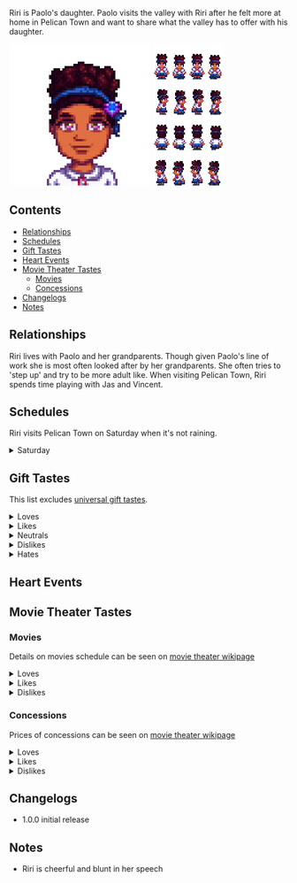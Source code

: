 Riri is Paolo's daughter. Paolo visits the valley with Riri after he felt more at home in Pelican Town and want to share what the valley has to offer with his daughter.

![](Images/Riri_portrait.png) ![](Images/Riri_sprites.png)

## Contents

* [Relationships](#relationships)
* [Schedules](#schedules)
* [Gift Tastes](#gift-tastes)
* [Heart Events](#heart-events)
* [Movie Theater Tastes](#movie-theater-tastes)
  * [Movies](#movies)
  * [Concessions](#concessions)
* [Changelogs](#changelogs)
* [Notes](#notes)

## Relationships

Riri lives with Paolo and her grandparents. Though given Paolo's line of work she is most often looked after by her grandparents. She often tries to 'step up' and try to be more adult like. When visiting Pelican Town, Riri spends time playing with Jas and Vincent.

## Schedules

Riri visits Pelican Town on Saturday when it's not raining.
<details>
  <summary>Saturday</summary>
  <b>Play Time</b>
  <table>
   <tr><th>Time</th><th>Location</th></tr>
   <tr><td>09.00</td><td>From inside the bus goes to meet the town's children near the graveyard</td></tr>
   <tr><td>12.00</td><td>Goes to play on the playground</td></tr>
   <tr><td>17.00</td><td>Goes to bus stop to catch a ride home</td></tr>
  </table>
</details>

## Gift Tastes

This list excludes [universal gift tastes](https://stardewvalleywiki.com/Friendship#Universal_Gifts).
<details>
  <summary>Loves</summary>
  <ul>
    <li><a href="https://stardewvalleywiki.com/Banana_Pudding">Banana Pudding</a></li>
    <li><a href="https://stardewvalleywiki.com/Blue_Jazz">Blue Jazz</a></li>
    <li><a href="https://stardewvalleywiki.com/Glazed_Yam">Glazed Yam</a></li>
    <li><a href="https://stardewvalleywiki.com/Poppyseed_Muffin">Poppyseed Muffin</a></li>
    <li><a href="https://stardewvalleywiki.com/Mango_Sticky_Rice">Mango Sticky Rice</a></li>
  </ul>
</details>
<details>
  <summary>Likes</summary>
  <ul>
    <li><a href="https://stardewvalleywiki.com/Coconut">Coconut</a></li>
    <li><a href="https://stardewvalleywiki.com/Coconut">Sugar</a></li>
  </ul>
</details>
<details>
  <summary>Neutrals</summary>
  <ul>
    <li>All milk</li>
  </ul>
</details>
<details>
  <summary>Dislikes</summary>
  <ul>
    <li><a href="https://stardewvalleywiki.com/Blackberry">Blackberry</a></li>
    <li><a href="https://stardewvalleywiki.com/Triple_Shot_Espresso">Triple Shot Espresso</a></li>
    <li><a href="https://stardewvalleywiki.com/Coffee">Coffee</a></li>
  </ul>
</details>
<details>
  <summary>Hates</summary>
  <ul>
    <li><a href="https://stardewvalleywiki.com/Rabbit%27s_Foot">Rabbit's Foot</a></li>
  </ul>
</details>

## Heart Events

## Movie Theater Tastes

### Movies

Details on movies schedule can be seen on [movie theater wikipage](https://stardewvalleywiki.com/Movie_Theater#Movies)
<details>
  <summary>Loves</summary>
  <ul>
    <li>The Brave Little Sapling</li>
    <li>It Howls In The Rain</li>
    <li>Wumbus</li>
  </ul>
</details>

<details>
  <summary>Likes</summary>
  <ul>
    <li>Journey Of The Prairie King: The Motion Picture</li>
  </ul>
</details>

<details>
  <summary>Dislikes</summary>
  <ul>
    <li>The Miracle At Coldstar Ranch</li>
    <li>Mysterium</li>
    <li>Natural Wonders: Exploring Our Vibrant World</li>
    <li>The Zuzu City Express</li>
  </ul>
</details>

### Concessions

Prices of concessions can be seen on [movie theater wikipage](https://stardewvalleywiki.com/Movie_Theater#Concessions)
<details>
  <summary>Loves</summary>
  <ul>
    <li>Cotton Candy</li>
    <li>Fries</li>
    <li>Ice Cream Sandwich</li>
    <li>Nachos</li>
    
    <li>Stardrop Sorbet</li>
  </ul>
</details>

<details>
  <summary>Likes</summary>
  <ul>
    <li>Salmon Burger</li>
    <li>Personal Pizza</li>
    <li>Panzanella Salad</li>
    <li>Apple Slices</li>
    <li>Cappuccino Mousse Cake</li>
    <li>Chocolate Popcorn</li>
    <li>Popcorn</li>
    <li>Sour Slimes</li>
    <li>Salted Peanuts</li>
    <li>Sour Slimes</li>
    <li>Truffle Popcorn</li>
  </ul>
</details>

<details>
  <summary>Dislikes</summary>
  <ul>
    <li>Black Licorice</li>
    
    <li>Hummus Snack Pack</li>
    <li>Jasmine Tea</li>
    <li>Jawbreaker</li>
    <li>Joja Cola</li>
    <li>JojaCorn</li>
    <li>Kale Smoothie</li>
    <li>Rock Candy</li>
    <li>Star Cookie</li>
  </ul>
</details>

## Changelogs

* 1.0.0 initial release

## Notes

* Riri is cheerful and blunt in her speech
